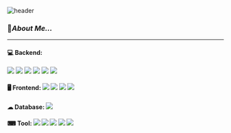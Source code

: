 
![header](https://capsule-render.vercel.app/api?type=venom&color=568A35&height=300&section=header&text=Hello!-nl-This%20is%20Chon's%20GitHub!!&&fontColor=BFDE9B&fontSize=45&fontAlign=50)


### 🌱***About Me...***
---
#### 💻 **Backend**: 
<img src="https://img.shields.io/badge/Java-007396?style=flat&logo=java&logoColor=white" /> 
<img src="https://img.shields.io/badge/Spring-6DB33F?style=flat&logo=spring&logoColohite"/> 
<img src="https://img.shields.io/badge/Springboot-6DB33F?style=flat&logo=springboot&logoColor=white"/> 
<img src="https://img.shields.io/badge/Docker-2496ED?style=flat&logo=docker&logoColor=white" /> 
<img src="https://img.shields.io/badge/Jenkins-D24939?style=flat&logo=jenkins&logoColor=white" /> 
<img src="https://img.shields.io/badge/AWS-232F3E?style=flat&logo=amazonwebservices&logoColor=white" />

#### 🖥 **Frontend**: <img src="https://img.shields.io/badge/React-61DAFB?style=flat&logo=react&logoColor=white" /> <img src="https://img.shields.io/badge/Javascript-F7DF1E?style=flat&logo=javascript&logoColor=white" /> <img src="https://img.shields.io/badge/HTML5-E34F26?style=flat&logo=html5&logoColor=white" /> <img src="https://img.shields.io/badge/CSS-663399?style=flat&logo=css&logoColor=white" />

#### ☁ **Database**: <img src="https://img.shields.io/badge/Oracle-D24939?style=flat&logo=oracle&logoColor=white"/>

#### ⌨ **Tool**: <img src="https://img.shields.io/badge/Git-F05032?style=flat&logo=git&logoColor=white"/> <img src="https://img.shields.io/badge/GitHub-181717?style=flat&logo=github&logoColor=white"/> <img src="https://img.shields.io/badge/IntelliJ IDEA-000000?style=flat&logo=intellijidea&logoColor=white"/> <img src="https://img.shields.io/badge/Eclipse IDE-2C2255?style=flat&logo=eclipseide&logoColor=white"/> <img src="https://img.shields.io/badge/VS Code-2F80ED?style=flat&logo=vscode&logoColor=white"/>


